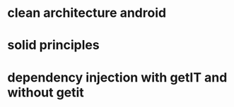 # clean architecture android

# solid principles

# dependency injection with getIT and without getit
